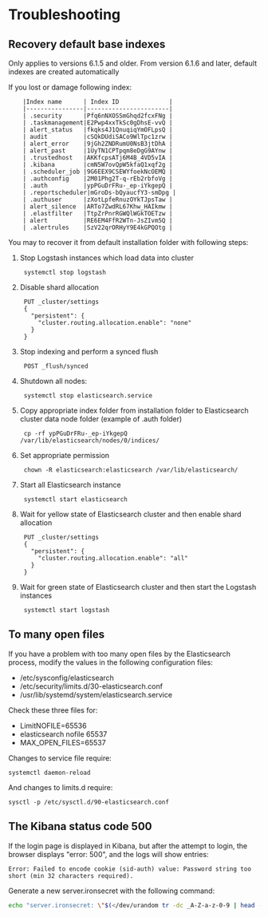 # Troubleshooting #

## Recovery default base indexes ##

Only applies to versions 6.1.5 and older. From version 6.1.6 and later, default indexes are created automatically

If you lost or damage following index:
		
        |Index name		 | Index ID              |
        |----------------|-----------------------|
        | .security      |Pfq6nNXOSSmGhqd2fcxFNg |
        | .taskmanagement|E2Pwp4xxTkSc0gDhsE-vvQ |
        | alert_status   |fkqks4J1QnuqiqYmOFLpsQ |
        | audit          |cSQkDUdiSACo9WlTpc1zrw |
        | alert_error    |9jGh2ZNDRumU0NsB3jtDhA |
        | alert_past     |1UyTN1CPTpqm8eDgG9AYnw |
        | .trustedhost   |AKKfcpsATj6M4B_4VD5vIA |
        | .kibana        |cmN5W7ovQpW5kfaQ1xqf2g |
        | .scheduler_job |9G6EEX9CSEWYfoekNcOEMQ |
        | .authconfig    |2M01Phg2T-q-rEb2rbfoVg |
        | .auth          |ypPGuDrFRu-_ep-iYkgepQ |
        | .reportscheduler|mGroDs-bQyaucfY3-smDpg |
        | .authuser      |zXotLpfeRnuzOYkTJpsTaw |
        | alert_silence  |ARTo7ZwdRL67Khw_HAIkmw |
        | .elastfilter   |TtpZrPnrRGWQlWGkTOETzw |
        | alert          |RE6EM4FfR2WTn-JsZIvm5Q |
        | .alertrules    |SzV22qrORHyY9E4kGPQOtg |



You may to recover it from default installation folder with following steps:

1. Stop Logstash instances which load data into cluster

		systemctl stop logstash

1. Disable shard allocation
	
		PUT _cluster/settings
		{
		  "persistent": {
		    "cluster.routing.allocation.enable": "none"
		  }
		}

1. Stop indexing and perform a synced flush

		POST _flush/synced
1. Shutdown all nodes:

		systemctl stop elasticsearch.service
1. Copy appropriate index folder from installation folder to Elasticsearch cluster data node folder (example of .auth folder)

		cp -rf ypPGuDrFRu-_ep-iYkgepQ /var/lib/elasticsearch/nodes/0/indices/

1. Set appropriate permission

		chown -R elasticsearch:elasticsearch /var/lib/elasticsearch/

1. Start all Elasticsearch instance

		systemctl start elasticsearch

1. Wait for yellow state of Elasticsearch cluster and then enable shard allocation

		PUT _cluster/settings
		{
		  "persistent": {
		    "cluster.routing.allocation.enable": "all"
		  }
		}

1. Wait for green state of Elasticsearch cluster and then start the Logstash instances

		systemctl start logstash

## To many open files

If you have a problem with too many open files by the Elasticsearch process, modify the values in the following configuration files:

- /etc/sysconfig/elasticsearch
- /etc/security/limits.d/30-elasticsearch.conf
- /usr/lib/systemd/system/elasticsearch.service

Check these three files for:

- LimitNOFILE=65536
- elasticsearch nofile 65537
- MAX_OPEN_FILES=65537

Changes to service file require:

	systemctl daemon-reload

And changes to limits.d require:

	sysctl -p /etc/sysctl.d/90-elasticsearch.conf

## The Kibana status code 500

If the login page is displayed in Kibana, but after the attempt to login, the browser displays "error: 500", and the logs will show entries:

	Error: Failed to encode cookie (sid-auth) value: Password string too short (min 32 characters required).

Generate a new server.ironsecret with the following command:
```bash
echo "server.ironsecret: \"$(</dev/urandom tr -dc _A-Z-a-z-0-9 | head -c32)\"" >> /etc/kibana/kibana.yml